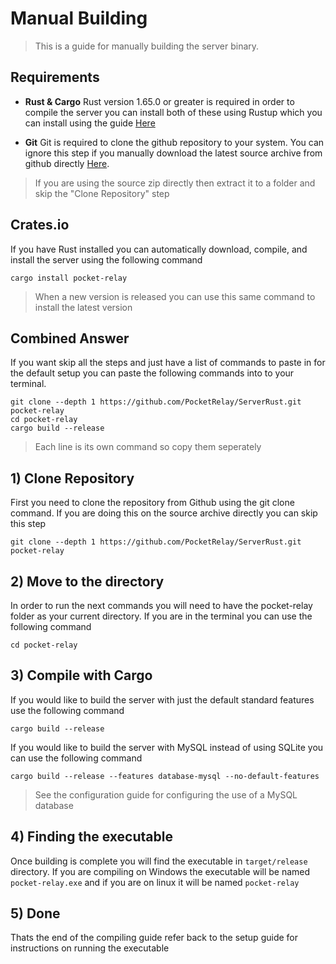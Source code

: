 # Manual Building

>This is a guide for manually building the server binary. 

## Requirements

- **Rust & Cargo** Rust version 1.65.0 or greater is required in order to compile the server
you can install both of these using Rustup which you can install using the guide [Here](https://www.rust-lang.org/learn/get-started)

- **Git** Git is required to clone the github repository to your system. You can ignore this step if you manually download the latest source archive from github directly [Here](https://github.com/PocketRelay/ServerRust/archive/refs/heads/master.zip). 

>If you are using the source zip directly then extract it to a folder and skip the "Clone Repository" step

## Crates.io

If you have Rust installed you can automatically download, compile, and install the server using the following command

```shell
cargo install pocket-relay
```

> When a new version is released you can use this same command to install the latest version

## Combined Answer

If you want skip all the steps and just have a list of commands to paste in for the default setup you can paste the following commands into to your terminal.

```shell
git clone --depth 1 https://github.com/PocketRelay/ServerRust.git pocket-relay
cd pocket-relay
cargo build --release
```

> Each line is its own command so copy them seperately

## 1) Clone Repository

First you need to clone the repository from Github using the git clone command. If you are doing this on the source archive directly you can skip this step

```shell
git clone --depth 1 https://github.com/PocketRelay/ServerRust.git pocket-relay
```

## 2) Move to the directory

In order to run the next commands you will need to have the pocket-relay folder as your current directory. If you are in the terminal you can use the following command

```shell
cd pocket-relay
```

## 3) Compile with Cargo

If you would like to build the server with just the default standard features use the following command

```shell
cargo build --release
```

If you would like to build the server with MySQL instead of using SQLite you can use the following command

```shell
cargo build --release --features database-mysql --no-default-features
```

> See the configuration guide for configuring the use of a MySQL database


## 4) Finding the executable

Once building is complete you will find the executable in `target/release` directory. If you are compiling on Windows the executable will be named `pocket-relay.exe` and if you are on linux it will be named `pocket-relay`

## 5) Done

Thats the end of the compiling guide refer back to the setup guide for instructions on running the executable